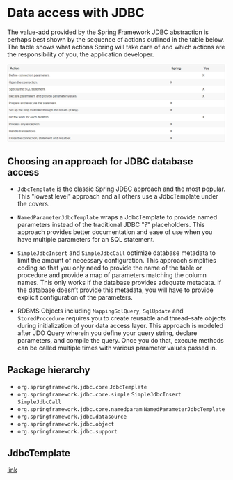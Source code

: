 # Data access with JDBC

The value-add provided by the Spring Framework JDBC abstraction is perhaps best shown by the sequence of actions outlined in the table below. The table shows what actions Spring will take care of and which actions are the responsibility of you, the application developer.

![](images/spring-jdbc-vs-you.png)

## Choosing an approach for JDBC database access

- `JdbcTemplate` is the classic Spring JDBC approach and the most popular. This "lowest level" approach and all others use a JdbcTemplate under the covers.

- `NamedParameterJdbcTemplate` wraps a JdbcTemplate to provide named parameters instead of the traditional JDBC "?" placeholders. This approach provides better documentation and ease of use when you have multiple parameters for an SQL statement.

- `SimpleJdbcInsert` and `SimpleJdbcCall` optimize database metadata to limit the amount of necessary configuration. This approach simplifies coding so that you only need to provide the name of the table or procedure and provide a map of parameters matching the column names. This only works if the database provides adequate metadata. If the database doesn’t provide this metadata, you will have to provide explicit configuration of the parameters.

- RDBMS Objects including `MappingSqlQuery`, `SqlUpdate` and `StoredProcedure` requires you to create reusable and thread-safe objects during initialization of your data access layer. This approach is modeled after JDO Query wherein you define your query string, declare parameters, and compile the query. Once you do that, execute methods can be called multiple times with various parameter values passed in.

## Package hierarchy

- `org.springframework.jdbc.core` `JdbcTemplate`
- `org.springframework.jdbc.core.simple` `SimpleJdbcInsert` `SimpleJdbcCall`
- `org.springframework.jdbc.core.namedparam` `NamedParameterJdbcTemplate`
- `org.springframework.jdbc.datasource`
- `org.springframework.jdbc.object`
- `org.springframework.jdbc.support`

## JdbcTemplate

[link](https://docs.spring.io/spring/docs/4.3.x/spring-framework-reference/htmlsingle/#jdbc-JdbcTemplate)
